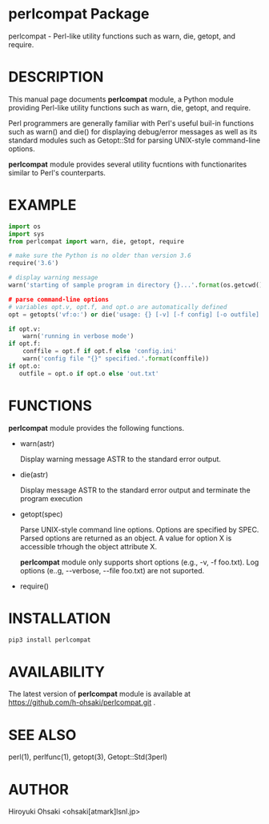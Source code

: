 # perlcompat Package

perlcompat - Perl-like utility functions such as warn, die, getopt, and require.

# DESCRIPTION

This manual page documents **perlcompat** module, a Python module providing
Perl-like utility functions such as warn, die, getopt, and require.

Perl programmers are generally familiar with Perl's useful buil-in functions
such as warn() and die() for displaying debug/error messages as well as its
standard modules such as Getopt::Std for parsing UNIX-style command-line
options.

**perlcompat** module provides several utility fucntions with functionarites
similar to Perl's counterparts.

# EXAMPLE

```python
import os
import sys
from perlcompat import warn, die, getopt, require

# make sure the Python is no older than version 3.6
require('3.6')

# display warning message
warn('starting of sample program in directory {}...'.format(os.getcwd())')

# parse command-line options
# variables opt.v, opt.f, and opt.o are automatically defined
opt = getopts('vf:o:') or die('usage: {} [-v] [-f config] [-o outfile]'.format(sys.argv[0]))

if opt.v:
    warn('running in verbose mode')
if opt.f:
    conffile = opt.f if opt.f else 'config.ini'
    warn('config file "{}" specified.'.format(conffile))
if opt.o:
   outfile = opt.o if opt.o else 'out.txt'

```

# FUNCTIONS

**perlcompat** module provides the following functions.

- warn(astr)

  Display warning message ASTR to the standard error output.

- die(astr)

  Display message ASTR to the standard error output and terminate the program
  execution

- getopt(spec)

  Parse UNIX-style command line options.  Options are specified by SPEC.
  Parsed options are returned as an object.  A value for option X is
  accessible trhough the object attribute X.

  **perlcompat** module only supports short options (e.g., -v, -f foo.txt).
  Log options (e..g, --verbose, --file foo.txt) are not suported.

- require()


# INSTALLATION

```python
pip3 install perlcompat
```

# AVAILABILITY

The latest version of **perlcompat** module is available at
https://github.com/h-ohsaki/perlcompat.git .

# SEE ALSO

perl(1), perlfunc(1), getopt(3), Getopt::Std(3perl)

# AUTHOR

Hiroyuki Ohsaki <ohsaki[atmark]lsnl.jp>
